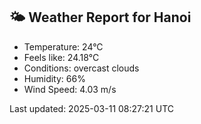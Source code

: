 <!-- WEATHER-START -->
## 🌤 Weather Report for Hanoi

- Temperature: 24°C
- Feels like: 24.18°C
- Conditions: overcast clouds
- Humidity: 66%
- Wind Speed: 4.03 m/s

Last updated: 2025-03-11 08:27:21 UTC
<!-- WEATHER-END -->
